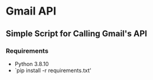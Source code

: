 # Gmail API
## Simple Script for Calling Gmail's API
### Requirements
- Python 3.8.10
- `pip install -r requirements.txt'